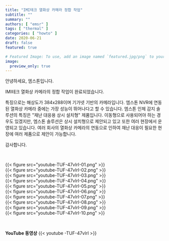 ```yaml
---
title: "IMI테크 열화상 카메라 정합 작업"
subtitle: ""
summary: ""
authors: [ "emsr" ]
tags: [ "thermal" ]
categories: [ "howto" ]
date: 2020-06-21
draft: false
featured: true

# Featured Image: To use, add an image named `featured.jpg/png` to your page's folder.
image:
  preview_only: true
---
```


안녕하세요, 엠스톤입니다.

IMI테크 열화상 카메라의 정합 작업이 완료되었습니다. 

특징으로는 해상도가 384x288이며 기가넷 기반의 카메라입니다. 엠스톤 NVR에 연동된 열화상 카메라 중에는 가장 성능이 뛰어나다고 할 수 있습니다. 엠스톤 인체 감지 솔루션의 특징은 "재난 대응용 상시 설치형" 제품입니다. 이동형으로 사용되어야 하는 경우도 있겠지만, 엠스톤 솔루션은 상시 설치형으로 제안되고 있고 또한 여러 현장에서 운영되고 있습니다. 여러 회사의 열화상 카메라의 연동으로 인하여 재난 대응이 필요한 현장에 여러 제품으로 제안이 가능합니다.

감사합니다.

&nbsp;

<div class="container"><div class="row no-gutters">
<div class="col-sm-6">{{< figure src="youtube-TUF-47vlrI-01.png" >}}</div>
<div class="col-sm-6">{{< figure src="youtube-TUF-47vlrI-02.png" >}}</div>
<div class="col-sm-6">{{< figure src="youtube-TUF-47vlrI-03.png" >}}</div>
<div class="col-sm-6">{{< figure src="youtube-TUF-47vlrI-04.png" >}}</div>
<div class="col-sm-6">{{< figure src="youtube-TUF-47vlrI-05.png" >}}</div>
<div class="col-sm-6">{{< figure src="youtube-TUF-47vlrI-06.png" >}}</div>
<div class="col-sm-6">{{< figure src="youtube-TUF-47vlrI-07.png" >}}</div>
<div class="col-sm-6">{{< figure src="youtube-TUF-47vlrI-08.png" >}}</div>
<div class="col-sm-6">{{< figure src="youtube-TUF-47vlrI-09.png" >}}</div>
<div class="col-sm-6">{{< figure src="youtube-TUF-47vlrI-10.png" >}}</div>
</div></div>

&nbsp;

**YouTube 동영상**
{{< youtube -TUF-47vlrI >}}
